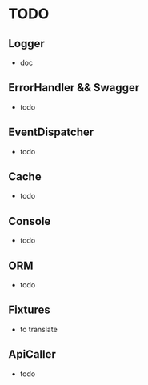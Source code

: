 # TODO

## Logger

- doc

## ErrorHandler && Swagger

- todo

## EventDispatcher

- todo

## Cache

- todo

## Console

- todo

## ORM

- todo

## Fixtures

- to translate

## ApiCaller

- todo
